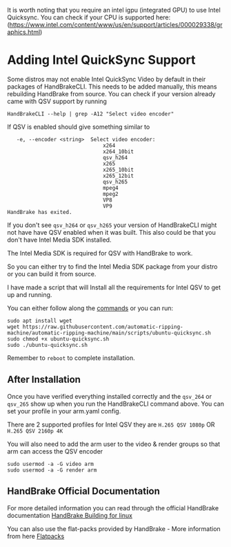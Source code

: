 It is worth noting that you require an intel igpu (integrated GPU) to use Intel Quicksync.  You can check if your CPU is supported here: (https://www.intel.com/content/www/us/en/support/articles/000029338/graphics.html)

# Adding Intel QuickSync Support

Some distros may not enable Intel QuickSync Video by default in their packages of HandBrakeCLI. This needs to be added manually, this means rebuilding HandBrake from source.
You can check if your version already came with QSV support by running 

`HandBrakeCLI --help | grep -A12 "Select video encoder"`

If QSV is enabled should give something similar to 

```
   -e, --encoder <string>  Select video encoder:
                               x264
                               x264_10bit
                               qsv_h264
                               x265
                               x265_10bit
                               x265_12bit
                               qsv_h265
                               mpeg4
                               mpeg2
                               VP8
                               VP9
HandBrake has exited.

```

If you don't see `qsv_h264` or `qsv_h265` your version of HandBrakeCLI might not have have QSV enabled when it was built. 
This also could be that you don't have Intel Media SDK installed.

The Intel Media SDK is required for QSV with HandBrake to work.

So you can either try to find the Intel Media SDK package from your distro or you can build it from source.

I have made a script that will Install all the requirements for Intel QSV to get up and running.

You can either follow along the [commands](https://raw.githubusercontent.com/automatic-ripping-machine/automatic-ripping-machine/main/scripts/ubuntu-quicksync.sh) or you can run:

 ```
 sudo apt install wget
 wget https://raw.githubusercontent.com/automatic-ripping-machine/automatic-ripping-machine/main/scripts/ubuntu-quicksync.sh 
 sudo chmod +x ubuntu-quicksync.sh
 sudo ./ubuntu-quicksync.sh
 ```
 Remember to `reboot` to complete installation.


## After Installation
Once you have verified everything installed correctly and the `qsv_264` or `qsv_265` show up when you run the HandBrakeCLI command above. You can set your profile in your arm.yaml config.

There are 2 supported profiles for Intel QSV they are `H.265 QSV 1080p` OR `H.265 QSV 2160p 4K`

You will also need to add the arm user to the video & render groups so that arm can access the QSV encoder
```
sudo usermod -a -G video arm 
sudo usermod -a -G render arm
```
## HandBrake Official Documentation 
For more detailed information you can read through the official HandBrake documentation [HandBrake Building for linux](https://handbrake.fr/docs/en/1.3.0/developer/build-linux.html)

You can also use the flat-packs provided by HandBrake - More information from here [Flatpacks](https://handbrake.fr/docs/en/1.3.0/developer/flatpak-repo.html)
